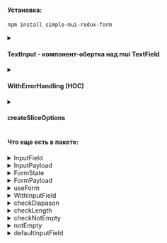 #### Установка:

```
npm install simple-mui-redux-form
```

<details>
<summary>
  
#### TextInput - компонент-обертка над mui TextField</summary>

По сравнению с TextField имеет 3 дополнительных свойства, и еще 3 свойства получает от компонента высшего порядка WithErrorHandling (см. ниже)
```typescript
import { TextFieldProps } from "@mui/material"

type TextInputProps = TextFieldProps & {
  inputField: InputField;
  needHelperText?: boolean;
  onchange: (value: string, error: string) => void;
};
  ```
  Производные от TextInput компоненты:
  
  PasswordInput

```typescript
type PasswordInputProps = Omit<
  TextInputProps,
  "InputProps" | "autoComplete" | "password"
>;

const PasswordInput: FC<PasswordInputProps & WithHandlingError> = (props) => {
  const { type, handleCLick, passwordVisibility } = useTextInput(true);
  return (
    <TextInput
      type={type}
      InputProps={{
        endAdornment: (
          <PasswordVisibilityButton
            onclick={handleCLick}
            show={passwordVisibility}
          />
        ),
      }}
      {...props}
    ></TextInput>
  );
};
```
  
  и NotEmptyTextInput

```typescript
const NotEmptyTextInput: FC<TextInputProps & WithHandlingError> = ({
  validateHelpers = [],
  ...props
}) => {
  return (
    <TextInput
      validateHelpers={[...validateHelpers, notEmpty]}
      {...props}
    ></TextInput>
  );
};
```
</details>

<details>
<summary>
  
#### WithErrorHandling (HOC)
</summary>

  добавляет в TextInput свойства для обработки пользовательского ввода:
```typescript
type WithErrorHandlingProps = {
  validateHelpers?: Array<ValidateHelper>;
  validateOptions?: ValidateOptions;
  mutators?: Array<InputMutator>;
};

export type ValidateHelper = {
  error_text: string;
  validate: InputValidator;
};

export type InputValidator = (
  inputed: string,
  options: ValidateOptions
) => boolean;

export type InputMutator = (inputed: string) => string;

export type ValidateOptions = {
  min?: number;
  max?: number;
  moreThan?: number;
  lessThan?: number;
  minLength?: number;
  maxLength?: number;
  maxAfterDot?: number;
};
```

Например, нужно задать минимальную длину вводимого текста 8 символов, в этом нам поможет функция-валидатор checkLength

```typescript
import {checkLength, TextInput} from 'simple-mui-redux-form'

const Min8CharsInput = () => {
  const validator = {validate: checkLength, error_text:'Минимум 8 символов'}
  return (
    <TextInput
      ...
      validateHelpers={[validator]}
      validateOptions={{minLength: 8}}
      ...
  />
)}
```

</details>

<details>
<summary>
  
#### createSliceOptions</summary>
  
  Облегчает создание слайса формы
  
```typescript
import { createSlice } from "@reduxjs/toolkit";
import {
  createSliceOptions,
  isFormValid,
  defaulInputField,
} from "simple-mui-redux-form";
import { RootState } from "..";

type LoginFormFieldName = "username" | "password"

const SignInSlice = createSlice(
  createSliceOptions<LoginFormFieldName>("login-form", {
    username: { ...defaulInputField },
    password: { ...defaulInputField },
  })
);

export const selectIsFormValid = (state: RootState): boolean =>
  isFormValid(state.loginFormState);

export const { setInitialValues, setInputField, setTouchedAll, resetForm } =
  SignInSlice.actions;
export default SignInSlice.reducer;
```
</details>

#### Что еще есть в пакете:
<details><summary>InputField</summary>
  
```typescript
type InputField = {
  value: string;
  error: string;
  unTouched: boolean;
};
  ```
</details>

<details><summary>InputPayload</summary>
  
```typescript
type InputPayload = Omit<InputField, "unTouched">;
  ```
</details>

<details><summary>FormState</summary>
  
```typescript
// N - объединение (union) имён полей формы
type FormState<N extends string> = {
  [key in N]: InputField;
};
  ```
</details>

<details><summary>FormPayload</summary>
  
```typescript
// N - объединение (union) имён полей формы
type FormPayload<N extends string> = {
  [key in N]: string;
};
  ```
</details>

<details><summary>useForm</summary>
  Возвращает formPayload и обработчик ввода текста в TextInput
  
```typescript
// N - объединение (union) имён полей формы
const useForm = <N extends string>(
  inputFields: FormState<N>,
  reducer: ActionCreatorWithPreparedPayload<
    [N, string, string],
    WithInputField<N>
  >
) => {
  const dispatch = useDispatch();
  const formPayload = createFormPayload(inputFields);

  const handleChange = (name: N) => {
    return (value: string, error: string) => {
      dispatch(reducer(name, value, error));
    };
  };
  return { formPayload, handleChange };
};
  ```
</details>

<details><summary>WithInputField</summary>
  
```typescript
// N - объединение (union) имён полей формы
type WithInputField<N> = {
  inputPayload: InputPayload;
  name: N;
};
  ```
</details>  

<details><summary>checkDiapason</summary>
  
```typescript
const checkDiapason: InputValidator = (
  inputed: string,
  options: ValidateOptions
) => {
  const value = Number(inputed);
  if (isNaN(value)) return false;
  let correct = true;
  const { max, min, moreThan, lessThan } = options;
  if (typeof max === "number") correct = value <= max;
  if (typeof min === "number" && correct) correct = value >= min;
  if (typeof moreThan === "number" && correct) correct = value > moreThan;
  if (typeof lessThan === "number" && correct) correct = value < lessThan;
  return correct;
};
  ```
</details>

 <details><summary>checkLength</summary>
  
```typescript
const checkLength: InputValidator = (
  inputed: string,
  options: ValidateOptions
) => {
  let correct = true;
  const { maxLength, minLength } = options;
  if (typeof minLength === "number") correct = inputed.length >= minLength;
  if (typeof maxLength === "number") correct = inputed.length <= maxLength;
  return correct;
};
  ```
</details>

<details>
  <summary>checkNotEmpty</summary>
  
```typescript
const checkNotEmpty: InputValidator = (inputed: string) =>
  checkLength(inputed, { minLength: 1 });
  ```
</details>
  <details>
    <summary>notEmpty</summary>
  
```typescript
const notEmpty: ValidateHelper = {
  validate: checkNotEmpty,
  error_text: "Поле не должно быть пустым",
};
  ```
</details>
  <details>
    <summary>defaultInputField</summary>
  
```typescript
const defaulInputField: InputField = {
  error: "",
  value: "",
  unTouched: true,
};
  ```
</details>  

